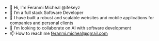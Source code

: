 - 👋 Hi, I’m Feranmi Micheal @ifekeyz
- 👀 I’m a full stack Software Developer
- 🌱 I have built a robust and scalable websites and mobile applications for companies and personal clients
- 💞️ I’m looking to collaborate on AI with software development
- 📫 How to reach me feranmi.micheal@gmail.com 

<!---
ifekeyz/ifekeyz is a ✨ special ✨ repository because its `README.md` (this file) appears on your GitHub profile.
You can click the Preview link to take a look at your changes.
--->
